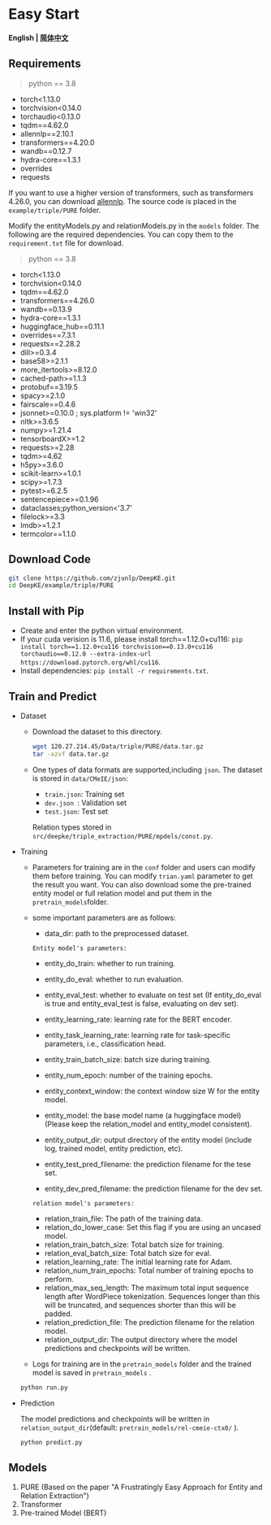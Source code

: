 # Easy Start

<p align="left">
    <b> English | <a href="https://github.com/zjunlp/DeepKE/blob/main/example/re/standard/README_CN.md">简体中文</a> </b>
</p>

## Requirements

> python == 3.8

- torch<1.13.0
- torchvision<0.14.0
- torchaudio<0.13.0
- tqdm==4.62.0
- allennlp==2.10.1
- transformers==4.20.0
- wandb==0.12.7
- hydra-core==1.3.1
- overrides
- requests



If you want to use a higher version of transformers, such as transformers 4.26.0, you can download [allennlp](https://github.com/allenai/allennlp). The source code is placed in the `example/triple/PURE` folder.

Modify the entityModels.py and relationModels.py in the `models` folder. The following are the required dependencies. You can copy them to the `requirement.txt` file for download.

> python == 3.8

- torch<1.13.0
- torchvision<0.14.0
- tqdm==4.62.0
- transformers==4.26.0
- wandb==0.13.9
- hydra-core==1.3.1
- huggingface_hub==0.11.1
- overrides==7.3.1
- requests==2.28.2
- dill>=0.3.4
- base58>=2.1.1
- more_itertools>=8.12.0
- cached-path>=1.1.3
- protobuf==3.19.5
- spacy>=2.1.0
- fairscale==0.4.6
- jsonnet>=0.10.0 ; sys.platform != 'win32'
- nltk>=3.6.5
- numpy>=1.21.4
- tensorboardX>=1.2
- requests>=2.28
- tqdm>=4.62
- h5py>=3.6.0
- scikit-learn>=1.0.1
- scipy>=1.7.3
- pytest>=6.2.5
- sentencepiece>=0.1.96
- dataclasses;python_version<'3.7'
- filelock>=3.3
- lmdb>=1.2.1
- termcolor==1.1.0

## Download Code

```bash
git clone https://github.com/zjunlp/DeepKE.git
cd DeepKE/example/triple/PURE
```

## Install with Pip

- Create and enter the python virtual environment.
- If your cuda verision is 11.6, please install torch==1.12.0+cu116: `pip install torch==1.12.0+cu116 torchvision==0.13.0+cu116 torchaudio==0.12.0 --extra-index-url https://download.pytorch.org/whl/cu116`.
- Install dependencies: `pip install -r requirements.txt`.

## Train and Predict

- Dataset

  - Download the dataset to this directory.

    ```bash
    wget 120.27.214.45/Data/triple/PURE/data.tar.gz
    tar -xzvf data.tar.gz
    ```

  - One types of data formats are supported,including `json`. The dataset  is stored in `data/CMeIE/json`:
    
    - `train.json`: Training set
    -  `dev.json `: Validation set
    - `test.json`: Test set
    
    Relation types stored in `src/deepke/triple_extraction/PURE/mpdels/const.py`.
  
- Training

  - Parameters for training are in the `conf` folder and users can modify them before training. You can modify `trian.yaml` parameter to get the result you want. You can also download some the pre-trained entity model or full relation model and put them in the `pretrain_models`folder.
  
  - some important parameters are as follows:
  
    - data_dir: path to the preprocessed dataset.
  
    `Entity model's parameters:`
  
    - entity_do_train: whether to run training.
  
    - entity_do_eval: whether to run evaluation.
  
    - entity_eval_test: whether to evaluate on test set (If entity_do_eval is true and entity_eval_test is false, evaluating on dev set).
  
    - entity_learning_rate: learning rate for the BERT encoder.
  
    - entity_task_learning_rate: learning rate for task-specific parameters, i.e., classification head.
  
    - entity_train_batch_size: batch size during training.
  
    - entity_num_epoch: number of the training epochs.
  
    - entity_context_window: the context window size W for the entity model.
  
    - entity_model: the base model name (a huggingface model) (Please keep the relation_model and entity_model consistent).
  
    - entity_output_dir: output directory of the entity model (include log, trained model, entity prediction, etc).
  
    - entity_test_pred_filename: the prediction filename for the tese set.
  
    - entity_dev_pred_filename: the prediction filename for the dev set.
  
    `relation model's parameters:`
  
    - relation_train_file: The path of the training data.
    - relation_do_lower_case: Set this flag if you are using an uncased model.
    - relation_train_batch_size: Total batch size for training.
    - relation_eval_batch_size: Total batch size for eval.
    - relation_learning_rate: The initial learning rate for Adam.
    - relation_num_train_epochs: Total number of training epochs to perform.
    - relation_max_seq_length: The maximum total input sequence length after WordPiece tokenization. Sequences longer than this will be truncated, and sequences shorter than this will be padded.
    - relation_prediction_file: The prediction filename for the relation model.
    - relation_output_dir: The output directory where the model predictions and checkpoints will be written.
  
  - Logs for training are in the `pretrain_models` folder and the trained model is saved in `pretrain_models` .  

  ```bash
  python run.py
  ```

- Prediction

    The model predictions and checkpoints will be written in `relation_output_dir`(default: `pretrain_models/rel-cmeie-ctx0/` ).
  ```bash
  python predict.py
  ```

## Models

1. PURE (Based on the paper "A Frustratingly Easy Approach for Entity and Relation Extraction")
2. Transformer
3. Pre-trained Model (BERT)

